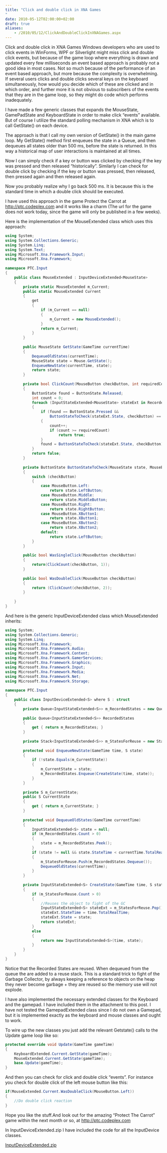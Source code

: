```yaml
---
title: "Click and double click in XNA Games
"
date: 2010-05-12T02:00:00+02:00
draft: true
aliases:
    - /2010/05/12/ClickAndDoubleClickInXNAGames.aspx
---
```

Click and double click in XNA Games
Windows developers who are used to click events in WinForms, WPF or Silverlight might miss click and double click events, but because of the game loop where everything is drawn and updated every few milliseconds an event based approach is probably not a good idea in most cases. Not so much because of the performance of an event based approach, but more because the complexity is overwhelming. If several users clicks and double clicks several keys on the keyboard simultaneously, how would you decide which of these are clicked and in which order, and further more it is not obvious to subscribers of the events that they are in the game loop, so they might do code which performs inadequately.

I have made a few generic classes that expands the MouseState, GamePadState and KeyboardState in order to make click “events” available. But of course I utilize the standard polling mechanism in XNA which is to call GetState() on each device.

The approach is that I call my own version of GetState() in the main game loop. My GetState() method first enqueues the state in a Queue, and then dequeues all states older than 500 ms, before the state is returned. In this way a historical map of user interactions is maintained at all times.

Now I can simply check if a key or button was clicked by checking if the key was pressed and then released “historically”. Similarly I can check for double click by checking if the key or button was pressed, then released, then pressed again and then released again.

Now you probably realize why I go back 500 ms. It is because this is the standard time in which a double click should be executed.

I have used this approach in the game Protect the Carrot at http://ptc.codeplex.com and it works like a charm (The url for the game does not work today, since the game will only be published in a few weeks).

Here is the implementation of the MouseExtended class which uses this approach:

```csharp
using System;  
using System.Collections.Generic;  
using System.Linq;  
using System.Text;  
using Microsoft.Xna.Framework.Input;  
using Microsoft.Xna.Framework;  
  
namespace PTC.Input  
{  
    public class MouseExtended : InputDeviceExtended<MouseState>  
    {  
        private static MouseExtended m_Current;  
        public static MouseExtended Current  
        {  
            get  
            {  
                if (m_Current == null)  
                {  
                    m_Current = new MouseExtended();  
                }  
                return m_Current;  
            }  
        }  
  
        public MouseState GetState(GameTime currentTime)  
        {  
            DequeueOldStates(currentTime);  
            MouseState state = Mouse.GetState();  
            EnqueueNewState(currentTime, state);  
            return state;  
        }  
  
        private bool ClickCount(MouseButton checkButton, int requiredCount)  
        {  
            ButtonState found = ButtonState.Released;  
            int count = 0;  
            foreach (InputStateExtended<MouseState> stateExt in RecordedStates)  
            {  
                if (found == ButtonState.Pressed &&   
                    ButtonStateToCheck(stateExt.State, checkButton) == ButtonState.Released)  
                {  
                    count++;  
                    if (count >= requiredCount)  
                        return true;  
                }  
                found = ButtonStateToCheck(stateExt.State, checkButton);  
            }  
            return false;  
        }  
  
        private ButtonState ButtonStateToCheck(MouseState state, MouseButton checkButton)  
        {  
            switch (checkButton)  
            {  
                case MouseButton.Left:  
                    return state.LeftButton;  
                case MouseButton.Middle:  
                    return state.MiddleButton;  
                case MouseButton.Right:  
                    return state.RightButton;  
                case MouseButton.XButton1:  
                    return state.XButton1;  
                case MouseButton.XButton2:  
                    return state.XButton2;  
                default:  
                    return state.LeftButton;  
            }  
        }  
  
        public bool WasSingleClick(MouseButton checkButton)  
        {  
            return(ClickCount(checkButton, 1));  
        }  
  
        public bool WasDoubleClick(MouseButton checkButton)  
        {  
            return (ClickCount(checkButton, 2));  
        }  
  
    }  
}  
```

And here is the generic InputDeviceExtended class which MouseExtended inherits:

```csharp
using System;  
using System.Collections.Generic;  
using System.Linq;  
using Microsoft.Xna.Framework;  
using Microsoft.Xna.Framework.Audio;  
using Microsoft.Xna.Framework.Content;  
using Microsoft.Xna.Framework.GamerServices;  
using Microsoft.Xna.Framework.Graphics;  
using Microsoft.Xna.Framework.Input;  
using Microsoft.Xna.Framework.Media;  
using Microsoft.Xna.Framework.Net;  
using Microsoft.Xna.Framework.Storage;  
  
namespace PTC.Input  
{  
    public class InputDeviceExtended<S> where S : struct  
    {  
        private Queue<InputStateExtended<S>> m_RecordedStates = new Queue<InputStateExtended<S>>();  
  
        public Queue<InputStateExtended<S>> RecordedStates  
        {  
            get { return m_RecordedStates; }  
        }  
  
        private Stack<InputStateExtended<S>> m_StatesForReuse = new Stack<InputStateExtended<S>>();  
  
        protected void EnqueueNewState(GameTime time, S state)  
        {  
            if (!state.Equals(m_CurrentState))  
            {  
                m_CurrentState = state;  
                m_RecordedStates.Enqueue(CreateState(time, state));  
            }  
        }  
  
        private S m_CurrentState;  
        public S CurrentState  
        {  
            get { return m_CurrentState; }  
        }  
  
        protected void DequeueOldStates(GameTime currentTime)  
        {  
            InputStateExtended<S> state = null;  
            if (m_RecordedStates.Count > 0)  
            {  
                state = m_RecordedStates.Peek();  
            }  
            if (state != null && state.StateTime < currentTime.TotalRealTime.Subtract(new TimeSpan(0, 0, 0, 0, InputDeviceConstants.ClickCountTimeMS)))  
            {  
                m_StatesForReuse.Push(m_RecordedStates.Dequeue());  
                DequeueOldStates(currentTime);  
            }  
        }  
  
        private InputStateExtended<S> CreateState(GameTime time, S state)  
        {  
            if (m_StatesForReuse.Count > 0)  
            {  
                //Reuses the object to fight of the GC  
                InputStateExtended<S> stateExt = m_StatesForReuse.Pop();  
                stateExt.StateTime = time.TotalRealTime;  
                stateExt.State = state;  
                return stateExt;  
            }  
            else  
            {  
                return new InputStateExtended<S>(time, state);  
            }  
        }  
    }  
}  
```

Notice that the Recorded States are reused. When dequeued from the queue the are added to a reuse stack. This is a standard trick to fight of the Garbage Collector, by always keeping a reference to objects on the heap they never become garbage + they are reused so the memory use will not explode.

I have also implemented the necessary extended classes for the Keyboard and the gamepad. I have included them in the attachment to this post. I have not tested the GamepadExtended class since I do not own a Gamepad, but it is implemented exactly as the keyboard and mouse classes and ought to work.

To wire up the new classes you just add the relevant Getstate() calls to the Update game loop like so:

```csharp
protected override void Update(GameTime gameTime)  
{  
    KeyboardExtended.Current.GetState(gameTime);  
    MouseExtended.Current.GetState(gameTime);  
    base.Update(gameTime);  
}  
```

And then you can check for click and double click “events”. For instance you check for double click of the left mouse button like this:

```csharp
if(MouseExtended.Current.WasDoubleClick(MouseButton.Left)) 
{  
    //Do double click reaction  
}  
```

Hope you like the stuff.And look out for the amazing “Protect The Carrot” game within the next month or so, at http://ptc.codeplex.com

In InputDeviceExtended.zip I have included the code for all the InputDevice classes.

[InputDeviceExtended.zip](/resources/ClickAndDoubleClickInXNAGames/InputDeviceExtended.zip)
